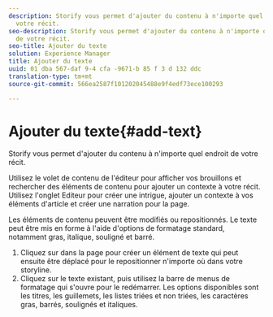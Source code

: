 ```yaml
---
description: Storify vous permet d'ajouter du contenu à n'importe quel endroit de
  votre récit.
seo-description: Storify vous permet d'ajouter du contenu à n'importe quel endroit
  de votre récit.
seo-title: Ajouter du texte
solution: Experience Manager
title: Ajouter du texte
uuid: 01 dba 567-daf 9-4 cfa -9671-b 85 f 3 d 132 ddc
translation-type: tm+mt
source-git-commit: 566ea2587f101202045488e9f4edf73ece100293

---
```



# Ajouter du texte{#add-text}

Storify vous permet d'ajouter du contenu à n'importe quel endroit de votre récit.

Utilisez le volet de contenu de l'éditeur pour afficher vos brouillons et rechercher des éléments de contenu pour ajouter un contexte à votre récit. Utilisez l'onglet Editeur pour créer une intrigue, ajouter un contexte à vos éléments d'article et créer une narration pour la page.

Les éléments de contenu peuvent être modifiés ou repositionnés. Le texte peut être mis en forme à l'aide d'options de formatage standard, notamment gras, italique, souligné et barré.

1. Cliquez sur dans la page pour créer un élément de texte qui peut ensuite être déplacé pour le repositionner n'importe où dans votre storyline.
1. Cliquez sur le texte existant, puis utilisez la barre de menus de formatage qui s'ouvre pour le redémarrer. Les options disponibles sont les titres, les guillemets, les listes triées et non triées, les caractères gras, barrés, soulignés et italiques.
